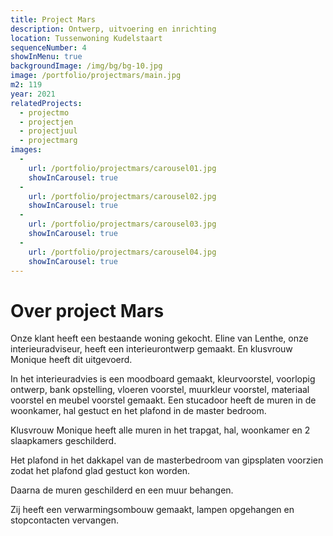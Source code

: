```yaml
---
title: Project Mars
description: Ontwerp, uitvoering en inrichting
location: Tussenwoning Kudelstaart
sequenceNumber: 4
showInMenu: true
backgroundImage: /img/bg/bg-10.jpg
image: /portfolio/projectmars/main.jpg
m2: 119
year: 2021
relatedProjects:
  - projectmo
  - projectjen
  - projectjuul
  - projectmarg
images:
  -
    url: /portfolio/projectmars/carousel01.jpg
    showInCarousel: true
  -
    url: /portfolio/projectmars/carousel02.jpg
    showInCarousel: true
  -
    url: /portfolio/projectmars/carousel03.jpg
    showInCarousel: true
  -
    url: /portfolio/projectmars/carousel04.jpg
    showInCarousel: true
---
```

# Over project Mars

Onze klant heeft een bestaande woning gekocht. Eline van Lenthe, onze interieuradviseur, heeft een interieurontwerp gemaakt. En klusvrouw Monique heeft dit uitgevoerd.

In het interieuradvies is een moodboard gemaakt, kleurvoorstel, voorlopig ontwerp, bank opstelling, vloeren voorstel, muurkleur voorstel, materiaal voorstel en meubel voorstel gemaakt. Een stucadoor heeft de muren in de woonkamer, hal gestuct en het plafond in de master bedroom. 

Klusvrouw Monique heeft alle muren in het trapgat, hal, woonkamer en 2 slaapkamers geschilderd. 

Het plafond in het dakkapel van de masterbedroom van gipsplaten voorzien zodat het plafond glad gestuct kon worden.

Daarna de muren geschilderd en een muur behangen.

Zij heeft een verwarmingsombouw gemaakt, lampen opgehangen en stopcontacten vervangen.